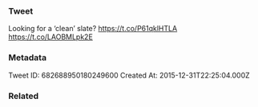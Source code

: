 ### Tweet
Looking for a ‘clean’ slate? https://t.co/P61qklHTLA https://t.co/LAOBMLpk2E

### Metadata
Tweet ID: 682688950180249600
Created At: 2015-12-31T22:25:04.000Z

### Related

